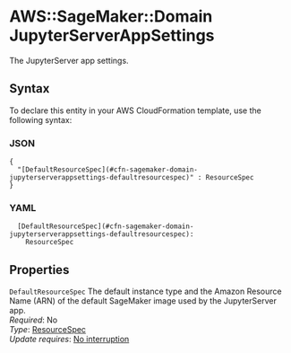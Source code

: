# AWS::SageMaker::Domain JupyterServerAppSettings<a name="aws-properties-sagemaker-domain-jupyterserverappsettings"></a>

The JupyterServer app settings\.

## Syntax<a name="aws-properties-sagemaker-domain-jupyterserverappsettings-syntax"></a>

To declare this entity in your AWS CloudFormation template, use the following syntax:

### JSON<a name="aws-properties-sagemaker-domain-jupyterserverappsettings-syntax.json"></a>

```
{
  "[DefaultResourceSpec](#cfn-sagemaker-domain-jupyterserverappsettings-defaultresourcespec)" : ResourceSpec
}
```

### YAML<a name="aws-properties-sagemaker-domain-jupyterserverappsettings-syntax.yaml"></a>

```
  [DefaultResourceSpec](#cfn-sagemaker-domain-jupyterserverappsettings-defaultresourcespec): 
    ResourceSpec
```

## Properties<a name="aws-properties-sagemaker-domain-jupyterserverappsettings-properties"></a>

`DefaultResourceSpec`  <a name="cfn-sagemaker-domain-jupyterserverappsettings-defaultresourcespec"></a>
The default instance type and the Amazon Resource Name \(ARN\) of the default SageMaker image used by the JupyterServer app\.  
*Required*: No  
*Type*: [ResourceSpec](aws-properties-sagemaker-domain-resourcespec.md)  
*Update requires*: [No interruption](https://docs.aws.amazon.com/AWSCloudFormation/latest/UserGuide/using-cfn-updating-stacks-update-behaviors.html#update-no-interrupt)